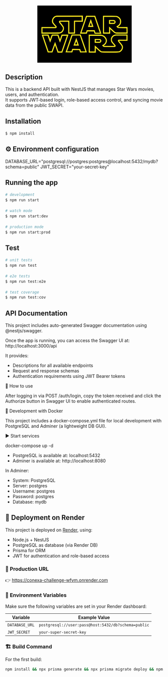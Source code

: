 <p align="center">
  <img src="./assets/Star_Wars_Logo.png" width="300" alt="Star Wars Logo" />
</p>

## Description

This is a backend API built with NestJS that manages Star Wars movies, users, and authentication.  
It supports JWT-based login, role-based access control, and syncing movie data from the public SWAPI.

## Installation

```bash
$ npm install
```

## ⚙️ Environment configuration

DATABASE_URL="postgresql://postgres:postgres@localhost:5432/mydb?schema=public"
JWT_SECRET="your-secret-key"

## Running the app

```bash
# development
$ npm run start

# watch mode
$ npm run start:dev

# production mode
$ npm run start:prod
```

## Test

```bash
# unit tests
$ npm run test

# e2e tests
$ npm run test:e2e

# test coverage
$ npm run test:cov
```

## API Documentation

This project includes auto-generated Swagger documentation using @nestjs/swagger.

Once the app is running, you can access the Swagger UI at:
http://localhost:3000/api

It provides:

- Descriptions for all available endpoints
- Request and response schemas
- Authentication requirements using JWT Bearer tokens

🔐 How to use

After logging in via POST /auth/login, copy the token received and click the Authorize button in Swagger UI to enable authenticated routes.

🐳 Development with Docker

This project includes a docker-compose.yml file for local development with PostgreSQL and Adminer (a lightweight DB GUI).

▶️ Start services

docker-compose up -d

- PostgreSQL is available at: localhost:5432
- Adminer is available at: http://localhost:8080

In Adminer:

- System: PostgreSQL
- Server: postgres
- Username: postgres
- Password: postgres
- Database: mydb

## 🚀 Deployment on Render

This project is deployed on [Render](https://render.com), using:

- Node.js + NestJS
- PostgreSQL as database (via Render DB)
- Prisma for ORM
- JWT for authentication and role-based access

### 🔗 Production URL

👉 https://conexa-challenge-wfvm.onrender.com

### 🔧 Environment Variables

Make sure the following variables are set in your Render dashboard:

| Variable       | Example Value                                       |
| -------------- | --------------------------------------------------- |
| `DATABASE_URL` | `postgresql://user:pass@host:5432/db?schema=public` |
| `JWT_SECRET`   | `your-super-secret-key`                             |

### 🏗 Build Command

For the first build:

```bash
npm install && npx prisma generate && npx prisma migrate deploy && npm run build
```
